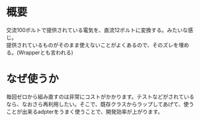 # 概要

交流100ボルトで提供されている電気を、直流12ボルトに変換する。みたいな感じ。  
提供されているものがそのまま使えないことがよくあるので、そのズレを埋める。(Wrapperとも言われる)

# なぜ使うか

毎回ゼロから組み直すのは非常にコストがかかります。テストなどがされているなら、なおさら再利用したい。そこで、既存クラスからラップしてあげて、使うことが出来るadpterをうまく使うことで、開発効率が上がります。

